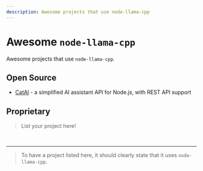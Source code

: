 ```yaml
---
description: Awesome projects that use node-llama-cpp
---
```

# Awesome `node-llama-cpp`
Awesome projects that use `node-llama-cpp`.

## Open Source
* [CatAI](https://github.com/withcatai/catai) - a simplified AI assistant API for Node.js, with REST API support

## Proprietary
> List your project here!


<br />

---

> To have a project listed here, it should clearly state that it uses `node-llama-cpp`.
